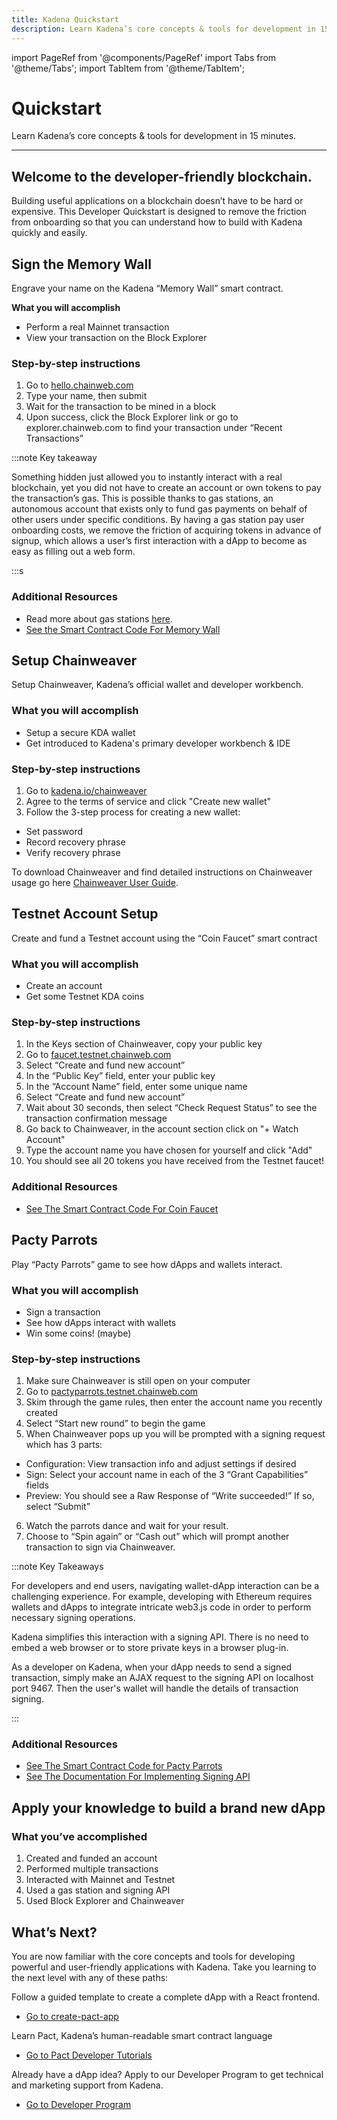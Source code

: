 ```yaml
---
title: Kadena Quickstart
description: Learn Kadena’s core concepts & tools for development in 15 minutes
---
```


import PageRef from '@components/PageRef'
import Tabs from '@theme/Tabs';
import TabItem from '@theme/TabItem';

# Quickstart

Learn Kadena’s core concepts & tools for development in 15 minutes.

---

## Welcome to the developer-friendly blockchain.

Building useful applications on a blockchain doesn’t have to be hard or expensive. This Developer Quickstart is designed to remove the friction from onboarding so that you can understand how to build with Kadena quickly and easily.

## Sign the Memory Wall

Engrave your name on the Kadena “Memory Wall” smart contract.

**What you will accomplish**

- Perform a real Mainnet transaction
- View your transaction on the Block Explorer

### Step-by-step instructions

1. Go to [hello.chainweb.com](https://hello.chainweb.com)
2. Type your name, then submit
3. Wait for the transaction to be mined in a block
4. Upon success, click the Block Explorer link or go to explorer.chainweb.com to find your transaction under “Recent Transactions”

:::note Key takeaway

Something hidden just allowed you to instantly interact with a real blockchain, yet you did not have to create an account or own tokens to pay the transaction’s gas. This is possible thanks to gas stations, an autonomous account that exists only to fund gas payments on behalf of other users under specific conditions. By having a gas station pay user onboarding costs, we remove the friction of acquiring tokens in advance of signup, which allows a user’s first interaction with a dApp to become as easy as filling out a web form.

:::s

### Additional Resources

- Read more about gas stations [here](https://medium.com/kadena-io/the-first-crypto-gas-station-is-now-on-kadenas-blockchain-6dc43b4b3836).
- [See the Smart Contract Code For Memory Wall](https://github.com/kadena-io/developer-scripts/tree/master/pact/dapp-contracts/memory-wall)

## Setup Chainweaver

Setup Chainweaver, Kadena’s official wallet and developer workbench.

### What you will accomplish

- Setup a secure KDA wallet
- Get introduced to Kadena's primary developer workbench & IDE

### Step-by-step instructions

1. Go to [kadena.io/chainweaver](https://kadena.io/chainweaver-tos/)
2. Agree to the terms of service and click "Create new wallet"
3. Follow the 3-step process for creating a new wallet:

- Set password
- Record recovery phrase
- Verify recovery phrase

To download Chainweaver and find detailed instructions on Chainweaver usage go here [Chainweaver User Guide](chainweaver/chainweaver-user-guide).

## Testnet Account Setup

Create and fund a Testnet account using the “Coin Faucet” smart contract

### What you will accomplish

- Create an account
- Get some Testnet KDA coins

### Step-by-step instructions

1. In the Keys section of Chainweaver, copy your public key
2. Go to [faucet.testnet.chainweb.com](https://faucet.testnet.chainweb.com/)
3. Select “Create and fund new account”
4. In the “Public Key” field, enter your public key
5. In the “Account Name” field, enter some unique name
6. Select “Create and fund new account”
7. Wait about 30 seconds, then select “Check Request Status” to see the transaction confirmation message
8. Go back to Chainweaver, in the account section click on "+ Watch Account"
9. Type the account name you have chosen for yourself and click "Add"
10. You should see all 20 tokens you have received from the Testnet faucet!

### Additional Resources

- [See The Smart Contract Code For Coin Faucet](https://github.com/kadena-io/developer-scripts/tree/master/pact/dapp-contracts/faucet)

## Pacty Parrots

Play “Pacty Parrots” game to see how dApps and wallets interact.

### What you will accomplish

- Sign a transaction
- See how dApps interact with wallets
- Win some coins! (maybe)

### Step-by-step instructions

1. Make sure Chainweaver is still open on your computer
2. Go to [pactyparrots.testnet.chainweb.com](http://pactyparrots.testnet.chainweb.com/)
3. Skim through the game rules, then enter the account name you recently created
4. Select “Start new round” to begin the game
5. When Chainweaver pops up you will be prompted with a signing request which has 3 parts:

- Configuration: View transaction info and adjust settings if desired
- Sign: Select your account name in each of the 3 “Grant Capabilities” fields
- Preview: You should see a Raw Response of “Write succeeded!” If so, select “Submit”

6. Watch the parrots dance and wait for your result.
7. Choose to “Spin again” or “Cash out” which will prompt another transaction to sign via Chainweaver.

:::note Key Takeaways

For developers and end users, navigating wallet-dApp interaction can be a challenging experience. For example, developing with Ethereum requires wallets and dApps to integrate intricate web3.js code in order to perform necessary signing operations.

Kadena simplifies this interaction with a signing API. There is no need to embed a web browser or to store private keys in a browser plug-in.

As a developer on Kadena, when your dApp needs to send a signed transaction, simply make an AJAX request to the signing API on localhost port 9467. Then the user's wallet will handle the details of transaction signing.

:::

### Additional Resources

- [See The Smart Contract Code for Pacty Parrots](https://github.com/kadena-io/developer-scripts/tree/master/pact/dapp-contracts/pacty-parrot)
- [See The Documentation For Implementing Signing API](https://kadena-io.github.io/signing-api/)

## Apply your knowledge to build a brand new dApp

### What you’ve accomplished

1. Created and funded an account
2. Performed multiple transactions
3. Interacted with Mainnet and Testnet
4. Used a gas station and signing API
5. Used Block Explorer and Chainweaver

## What’s Next?

You are now familiar with the core concepts and tools for developing powerful and user-friendly applications with Kadena. Take you learning to the next level with any of these paths:

Follow a guided template to create a complete dApp with a React frontend.

- [Go to create-pact-app](https://github.com/kadena-io/create-pact-app)

Learn Pact, Kadena’s human-readable smart contract language

- [Go to Pact Developer Tutorials](/learn-pact/intro)

Already have a dApp idea? Apply to our Developer Program to get technical and marketing support from Kadena.

- [Go to Developer Program](/basics/support/developer-program)
